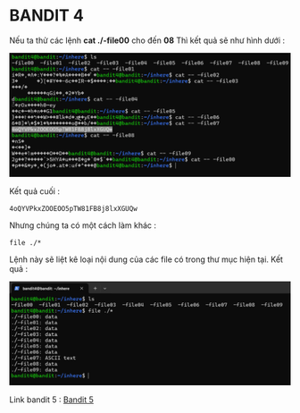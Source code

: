 # BANDIT 4

Nếu ta thử các lệnh **cat ./-file00** cho đến **08**
Thì kết quả sẽ như hình dưới :

![](ok.png)

Kết quả cuối :
```
4oQYVPkxZOOEOO5pTW81FB8j8lxXGUQw
```
Nhưng chúng ta có một cách làm khác :

```
file ./*
```

Lệnh này sẽ liệt kê loại nội dung của các file có trong thư mục hiện tại. Kết quả :

![image](file.png)

Link bandit 5 : [Bandit 5](../Bandit_5)
